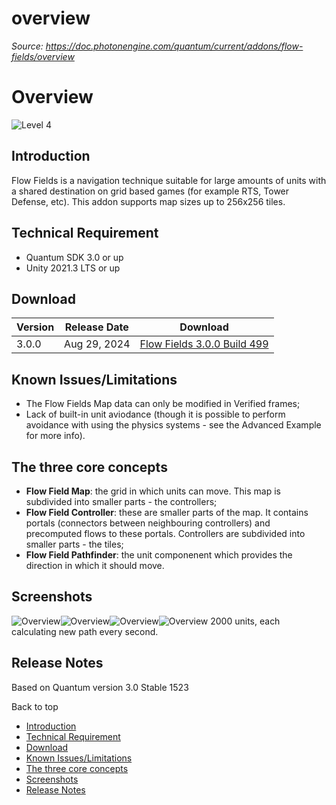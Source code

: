 # overview

_Source: https://doc.photonengine.com/quantum/current/addons/flow-fields/overview_

# Overview

![Level 4](/v2/img/docs/levels/level04-advanced_1.5x.png)

## Introduction

Flow Fields is a navigation technique suitable for large amounts of units with a shared destination on grid based games (for example RTS, Tower Defense, etc). This addon supports map sizes up to 256x256 tiles.

## Technical Requirement

- Quantum SDK 3.0 or up
- Unity 2021.3 LTS or up

## Download

| Version | Release Date | Download |
| --- | --- | --- |
| 3.0.0 | Aug 29, 2024 | [Flow Fields 3.0.0 Build 499](https://dashboard.photonengine.com/download/quantum/quantum-flow-fields-addon-3.0.0.unitypackage) |  |

## Known Issues/Limitations

- The Flow Fields Map data can only be modified in Verified frames;
- Lack of built-in unit aviodance (though it is possible to perform avoidance with using the physics systems - see the Advanced Example for more info).

## The three core concepts

- **Flow Field Map**: the grid in which units can move. This map is subdivided into smaller parts - the controllers;
- **Flow Field Controller**: these are smaller parts of the map. It contains portals (connectors between neighbouring controllers) and precomputed flows to these portals. Controllers are subdivided into smaller parts - the tiles;
- **Flow Field Pathfinder**: the unit componenent which provides the direction in which it should move.

## Screenshots

![Overview](/docs/img/quantum/v2/addons/flow-fields/overview-1.gif)![Overview](/docs/img/quantum/v2/addons/flow-fields/overview-2.gif)![Overview](/docs/img/quantum/v2/addons/flow-fields/overview-3.gif)![Overview](/docs/img/quantum/v2/addons/flow-fields/overview-4.gif)
2000 units, each calculating new path every second.
## Release Notes

Based on Quantum version 3.0 Stable 1523

Back to top

- [Introduction](#introduction)
- [Technical Requirement](#technical-requirement)
- [Download](#download)
- [Known Issues/Limitations](#known-issueslimitations)
- [The three core concepts](#the-three-core-concepts)
- [Screenshots](#screenshots)
- [Release Notes](#release-notes)